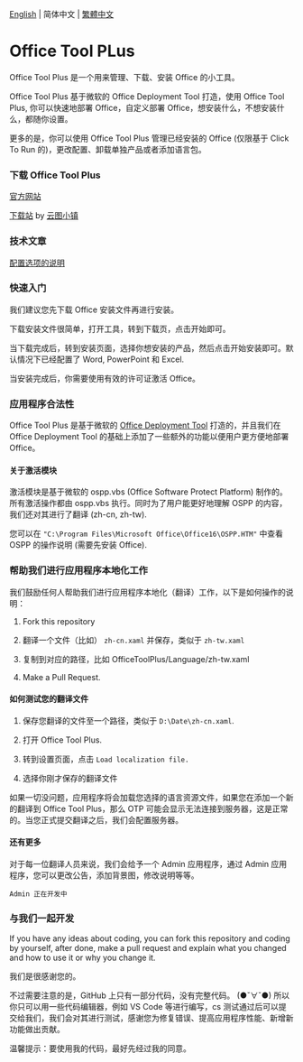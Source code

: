 ﻿[English](/README.md) | 简体中文 | [繁體中文](/README-zh_tw.md)
# Office Tool PLus

Office Tool Plus 是一个用来管理、下载、安装 Office 的小工具。

Office Tool Plus 基于微软的 Office Deployment Tool 打造，使用 Office Tool Plus, 你可以快速地部署 Office，自定义部署 Office，想安装什么，不想安装什么，都随你设置。

更多的是，你可以使用 Office Tool Plus 管理已经安装的 Office (仅限基于 Click To Run 的)，更改配置、卸载单独产品或者添加语言包。

### 下载 Office Tool Plus

[官方网站](https://otp.landian.vip/zh-cn/)

[下载站](https://delivery.yuntu.moe/office-tool/) by [云图小镇](https://www.yuntu.moe/)

### 技术文章

[配置选项的说明](https://docs.microsoft.com/zh-cn/DeployOffice/configuration-options-for-the-office-2016-deployment-tool)

### 快速入门

我们建议您先下载 Office 安装文件再进行安装。

下载安装文件很简单，打开工具，转到下载页，点击开始即可。

当下载完成后，转到安装页面，选择你想安装的产品，然后点击开始安装即可。默认情况下已经配置了 Word, PowerPoint 和 Excel.

当安装完成后，你需要使用有效的许可证激活 Office。

### 应用程序合法性

Office Tool Plus 是基于微软的 [Office Deployment Tool](https://docs.microsoft.com/zh-cn/DeployOffice/overview-of-the-office-customization-tool-for-click-to-run) 打造的，并且我们在 Office Deployment Tool 的基础上添加了一些额外的功能以便用户更方便地部署 Office。

#### 关于激活模块

激活模块是基于微软的 ospp.vbs (Office Software Protect Platform) 制作的。所有激活操作都由 ospp.vbs 执行。同时为了用户能更好地理解 OSPP 的内容，我们还对其进行了翻译 (zh-cn, zh-tw).

您可以在 ````"C:\Program Files\Microsoft Office\Office16\OSPP.HTM"```` 中查看 OSPP 的操作说明 (需要先安装 Office).

### 帮助我们进行应用程序本地化工作

我们鼓励任何人帮助我们进行应用程序本地化（翻译）工作，以下是如何操作的说明：

1. Fork this repository

2. 翻译一个文件（比如） ````zh-cn.xaml```` 并保存，类似于 ````zh-tw.xaml````

3. 复制到对应的路径，比如 OfficeToolPlus/Language/zh-tw.xaml

4. Make a Pull Request.

#### 如何测试您的翻译文件

1. 保存您翻译的文件至一个路径，类似于 ````D:\Date\zh-cn.xaml````.

2. 打开 Office Tool Plus.

3. 转到设置页面，点击 ````Load localization file.````

4. 选择你刚才保存的翻译文件

如果一切没问题，应用程序将会加载您选择的语言资源文件，如果您在添加一个新的翻译到 Office Tool Plus，那么 OTP 可能会显示无法连接到服务器，这是正常的。当您正式提交翻译之后，我们会配置服务器。

#### 还有更多

对于每一位翻译人员来说，我们会给予一个 Admin 应用程序，通过 Admin 应用程序，您可以更改公告，添加背景图，修改说明等等。

````Admin 正在开发中````

### 与我们一起开发

If you have any ideas about coding, you can fork this repository and coding by yourself, after done, make a pull request and explain what you changed and how to use it or why you change it.

我们是很感谢您的。

不过需要注意的是，GitHub 上只有一部分代码，没有完整代码。 (●ˇ∀ˇ●) 所以你只可以用一些代码编辑器，例如 VS Code 等进行编写，cs 测试通过后可以提交给我们，我们会对其进行测试，感谢您为修复错误、提高应用程序性能、新增新功能做出贡献。

温馨提示：要使用我的代码，最好先经过我的同意。
